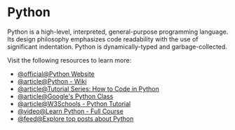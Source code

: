 # Python

Python is a high-level, interpreted, general-purpose programming language. Its design philosophy emphasizes code readability with the use of significant indentation. Python is dynamically-typed and garbage-collected.

Visit the following resources to learn more:

- [@official@Python Website](https://www.python.org/)
- [@article@Python - Wiki](https://en.wikipedia.org/wiki/Python_(programming_language))
- [@article@Tutorial Series: How to Code in Python](https://www.digitalocean.com/community/tutorials/how-to-write-your-first-python-3-program)
- [@article@Google's Python Class](https://developers.google.com/edu/python)
- [@article@W3Schools - Python Tutorial](https://www.w3schools.com/python)
- [@video@Learn Python - Full Course](https://www.youtube.com/watch?v=4M87qBgpafk)
- [@feed@Explore top posts about Python](https://app.daily.dev/tags/python?ref=roadmapsh)
